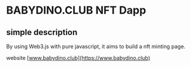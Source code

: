 # BABYDINO.CLUB NFT Dapp

## simple description

By using Web3.js with pure javascript, it aims to build a nft minting page.

website [www.babydino.club](https://www.babydino.club)